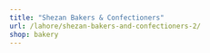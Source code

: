 ```yaml
---
title: "Shezan Bakers & Confectioners"
url: /lahore/shezan-bakers-and-confectioners-2/
shop: bakery
---
```

